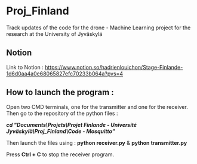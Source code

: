 # Proj_Finland
Track updates of the code for the drone - Machine Learning project for the research at the University of Jyväskylä 

## Notion
Link to Notion : https://www.notion.so/hadrienlouichon/Stage-Finlande-1d6d0aa4a0e68065827efc70233b064a?pvs=4

## How to launch the program :
Open two CMD terminals, one for the transmitter and one for the receiver. Then go to the repository of the python files :

_**cd "Documents\Projets\Projet Finlande - Université Jyväskylä\Proj_Finland\Code - Mosquitto"**_

Then launch the files using : **python receiver.py** & **python transmitter.py**

Press **Ctrl + C** to stop the receiver program.
